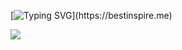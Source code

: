   [![Typing SVG](https://readme-typing-svg.herokuapp.com?color=%2336BCF7&center=true&multiline=true&width=600&height=60&lines=Welcome+to+My+Github+Profile;You+can+check+out+the+simple+projects+I've+done+here.)](https://bestinspire.me)

<div>
  <img src="https://github-readme-stats.vercel.app/api/top-langs/?username=bestinspire&layout=compact)](https://github.com/bestinspire/github-readme-stats">
</div>
